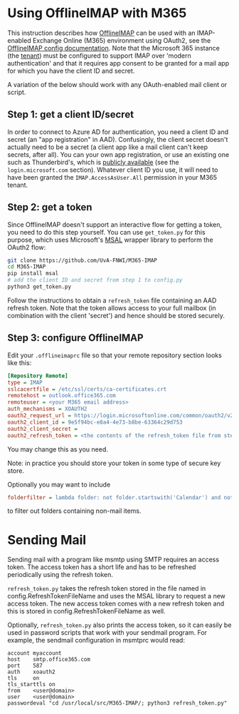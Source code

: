 # Using OfflineIMAP with M365

This instruction describes how [OfflineIMAP](https://www.offlineimap.org/) can be used with an IMAP-enabled Exchange Online (M365) environment using OAuth2, see the [OfflineIMAP config documentation](https://github.com/OfflineIMAP/offlineimap/blob/master/offlineimap.conf#L897). Note that the Microsoft 365 instance (the [tenant](https://learn.microsoft.com/en-us/microsoft-365/solutions/tenant-management-overview?view=o365-worldwide)) must be configured to support IMAP over 'modern authentication' and that it requires app consent to be granted for a mail app for which you have the client ID and secret. 

A variation of the below should work with any OAuth-enabled mail client or script. 

## Step 1: get a client ID/secret
In order to connect to Azure AD for authentication, you need a client ID and secret (an "app registration" in AAD). Confusingly, the client secret doesn't actually need to be a secret (a client app like a mail client can't keep secrets, after all). You can your own app registration, or use an existing one such as Thunderbird's, which is [publicly available](https://github.com/mozilla/releases-comm-central/blob/e3faa81cdc51fcc75ceac1e0588dc749b44cc5b5/mailnews/base/src/OAuth2Providers.sys.mjs#L142C1-L142C83) (see the `login.microsoft.com` section). Whatever client ID you use, it will need to have been granted the `IMAP.AccessAsUser.All` permission in your M365 tenant.  

## Step 2: get a token
Since OfflineIMAP doesn't support an interactive flow for getting a token, you need to do this step yourself. You can use `get_token.py` for this purpose, which uses Microsoft's [MSAL](https://docs.microsoft.com/en-us/azure/active-directory/develop/msal-overview) wrapper library to perform the OAuth2 flow:

```sh
git clone https://github.com/UvA-FNWI/M365-IMAP
cd M365-IMAP
pip install msal
# add the client ID and secret from step 1 to config.py 
python3 get_token.py
```

Follow the instructions to obtain a `refresh_token` file containing an AAD refresh token. Note that the token allows access to your full mailbox (in combination with the client 'secret') and hence should be stored securely. 

## Step 3: configure OfflineIMAP
Edit your `.offlineimaprc` file so that your remote repository section looks like this:

```ini
[Repository Remote]
type = IMAP
sslcacertfile = /etc/ssl/certs/ca-certificates.crt 
remotehost = outlook.office365.com 
remoteuser = <your M365 email address>
auth_mechanisms = XOAUTH2
oauth2_request_url = https://login.microsoftonline.com/common/oauth2/v2.0/token
oauth2_client_id = 9e5f94bc-e8a4-4e73-b8be-63364c29d753 
oauth2_client_secret = 
oauth2_refresh_token = <the contents of the refresh_token file from step 2>
```

You may change this as you need.

Note: in practice you should store your token in some type of secure key store.

Optionally you may want to include
```ini
folderfilter = lambda folder: not folder.startswith('Calendar') and not folder.startswith('Contacts')
```
to filter out folders containing non-mail items.

# Sending Mail

Sending mail with a program like msmtp using SMTP requires an access token. The
access token has a short life and has to be refreshed periodically using the
refresh token.

`refresh_token.py` takes the refresh token stored in the file named in
config.RefreshTokenFileName and uses the MSAL library to request a new access
token. The new access token comes with a new refresh token and this is stored
in config.RefreshTokenFileName as well.

Optionally, `refresh_token.py` also prints the access token, so it can easily
be used in password scripts that work with your sendmail program. For example,
the sendmail configuration in msmtprc would read:

```
account myaccount
host    smtp.office365.com
port    587
auth    xoauth2
tls     on
tls_starttls on
from    <user@domain>
user    <user@domain>
passwordeval "cd /usr/local/src/M365-IMAP/; python3 refresh_token.py"
```

